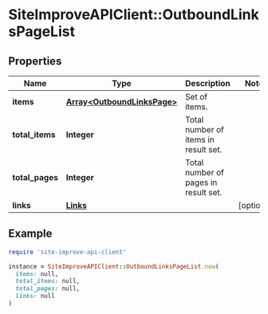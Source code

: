 # SiteImproveAPIClient::OutboundLinksPageList

## Properties

| Name | Type | Description | Notes |
| ---- | ---- | ----------- | ----- |
| **items** | [**Array&lt;OutboundLinksPage&gt;**](OutboundLinksPage.md) | Set of items. |  |
| **total_items** | **Integer** | Total number of items in result set. |  |
| **total_pages** | **Integer** | Total number of pages in result set. |  |
| **links** | [**Links**](Links.md) |  | [optional] |

## Example

```ruby
require 'site-improve-api-client'

instance = SiteImproveAPIClient::OutboundLinksPageList.new(
  items: null,
  total_items: null,
  total_pages: null,
  links: null
)
```

